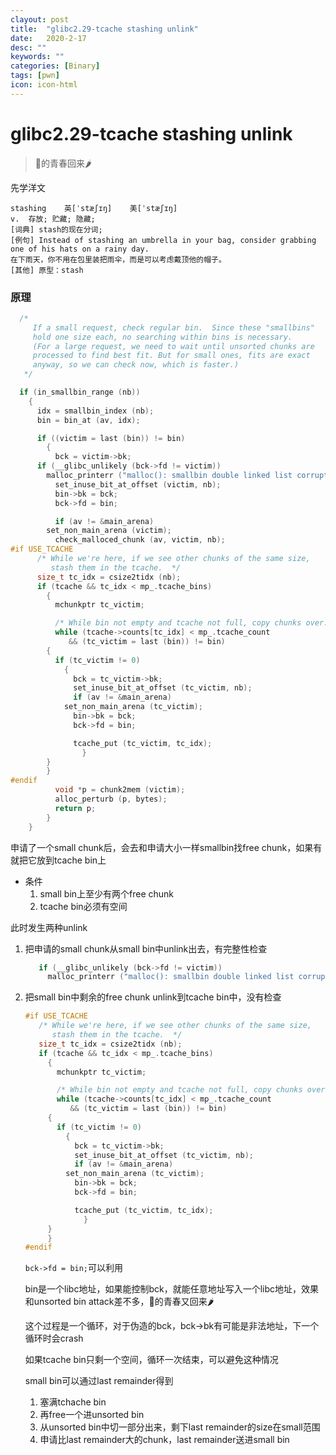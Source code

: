 ```yaml
---
clayout: post
title:  "glibc2.29-tcache stashing unlink"
date:   2020-2-17
desc: ""
keywords: ""
categories: [Binary]
tags: [pwn]
icon: icon-html
---
```


# glibc2.29-tcache stashing unlink

> 👴的青春回来🌶

先学洋文

```
stashing	英[ˈstæʃɪŋ]    美[ˈstæʃɪŋ]
v.	存放; 贮藏; 隐藏;
[词典] stash的现在分词;
[例句] Instead of stashing an umbrella in your bag, consider grabbing one of his hats on a rainy day.
在下雨天，你不用在包里装把雨伞，而是可以考虑戴顶他的帽子。
[其他] 原型：stash
```



### 原理

```c
  /*
     If a small request, check regular bin.  Since these "smallbins"
     hold one size each, no searching within bins is necessary.
     (For a large request, we need to wait until unsorted chunks are
     processed to find best fit. But for small ones, fits are exact
     anyway, so we can check now, which is faster.)
   */

  if (in_smallbin_range (nb))
    {
      idx = smallbin_index (nb);
      bin = bin_at (av, idx);

      if ((victim = last (bin)) != bin)
        {
          bck = victim->bk;
	  if (__glibc_unlikely (bck->fd != victim))
	    malloc_printerr ("malloc(): smallbin double linked list corrupted");
          set_inuse_bit_at_offset (victim, nb);
          bin->bk = bck;
          bck->fd = bin;

          if (av != &main_arena)
	    set_non_main_arena (victim);
          check_malloced_chunk (av, victim, nb);
#if USE_TCACHE
	  /* While we're here, if we see other chunks of the same size,
	     stash them in the tcache.  */
	  size_t tc_idx = csize2tidx (nb);
	  if (tcache && tc_idx < mp_.tcache_bins)
	    {
	      mchunkptr tc_victim;

	      /* While bin not empty and tcache not full, copy chunks over.  */
	      while (tcache->counts[tc_idx] < mp_.tcache_count
		     && (tc_victim = last (bin)) != bin)
		{
		  if (tc_victim != 0)
		    {
		      bck = tc_victim->bk;
		      set_inuse_bit_at_offset (tc_victim, nb);
		      if (av != &main_arena)
			set_non_main_arena (tc_victim);
		      bin->bk = bck;
		      bck->fd = bin;

		      tcache_put (tc_victim, tc_idx);
	            }
		}
	    }
#endif
          void *p = chunk2mem (victim);
          alloc_perturb (p, bytes);
          return p;
        }
    }
```

申请了一个small chunk后，会去和申请大小一样smallbin找free chunk，如果有就把它放到tcache bin上

* 条件
  1. small bin上至少有两个free chunk
  2. tcache bin必须有空间

此时发生两种unlink

1. 把申请的small chunk从small bin中unlink出去，有完整性检查

   ```c
   	  if (__glibc_unlikely (bck->fd != victim))
   	    malloc_printerr ("malloc(): smallbin double linked list corrupted");
   ```

   

2. 把small bin中剩余的free chunk unlink到tcache bin中，没有检查

   ```c
   #if USE_TCACHE
   	  /* While we're here, if we see other chunks of the same size,
   	     stash them in the tcache.  */
   	  size_t tc_idx = csize2tidx (nb);
   	  if (tcache && tc_idx < mp_.tcache_bins)
   	    {
   	      mchunkptr tc_victim;
   
   	      /* While bin not empty and tcache not full, copy chunks over.  */
   	      while (tcache->counts[tc_idx] < mp_.tcache_count
   		     && (tc_victim = last (bin)) != bin)
   		{
   		  if (tc_victim != 0)
   		    {
   		      bck = tc_victim->bk;
   		      set_inuse_bit_at_offset (tc_victim, nb);
   		      if (av != &main_arena)
   			set_non_main_arena (tc_victim);
   		      bin->bk = bck;
   		      bck->fd = bin;
   
   		      tcache_put (tc_victim, tc_idx);
   	            }
   		}
   	    }
   #endif
   ```

   `bck->fd = bin;`可以利用

   bin是一个libc地址，如果能控制bck，就能任意地址写入一个libc地址，效果和unsorted bin attack差不多，👴的青春又回来🌶

   这个过程是一个循环，对于伪造的bck，bck->bk有可能是非法地址，下一个循环时会crash

   如果tcache bin只剩一个空间，循环一次结束，可以避免这种情况

   small bin可以通过last remainder得到

   1. 塞满tchache bin
   2. 再free一个进unsorted bin
   3. 从unsorted bin中切一部分出来，剩下last remainder的size在small范围 
   4. 申请比last remainder大的chunk，last remainder送进small bin

   
